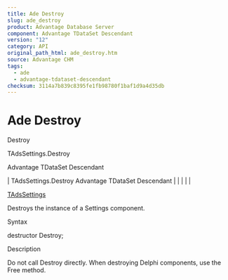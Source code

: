 ```yaml
---
title: Ade Destroy
slug: ade_destroy
product: Advantage Database Server
component: Advantage TDataSet Descendant
version: "12"
category: API
original_path_html: ade_destroy.htm
source: Advantage CHM
tags:
  - ade
  - advantage-tdataset-descendant
checksum: 3114a7b839c8395fe1fb98780f1baf1d9a4d35db
---
```


# Ade Destroy

Destroy

TAdsSettings.Destroy

Advantage TDataSet Descendant

| TAdsSettings.Destroy  Advantage TDataSet Descendant |  |  |  |  |

[TAdsSettings](ade_tadssettings_7.md)

Destroys the instance of a Settings component.

Syntax

destructor Destroy;

Description

Do not call Destroy directly. When destroying Delphi components, use the Free method.
